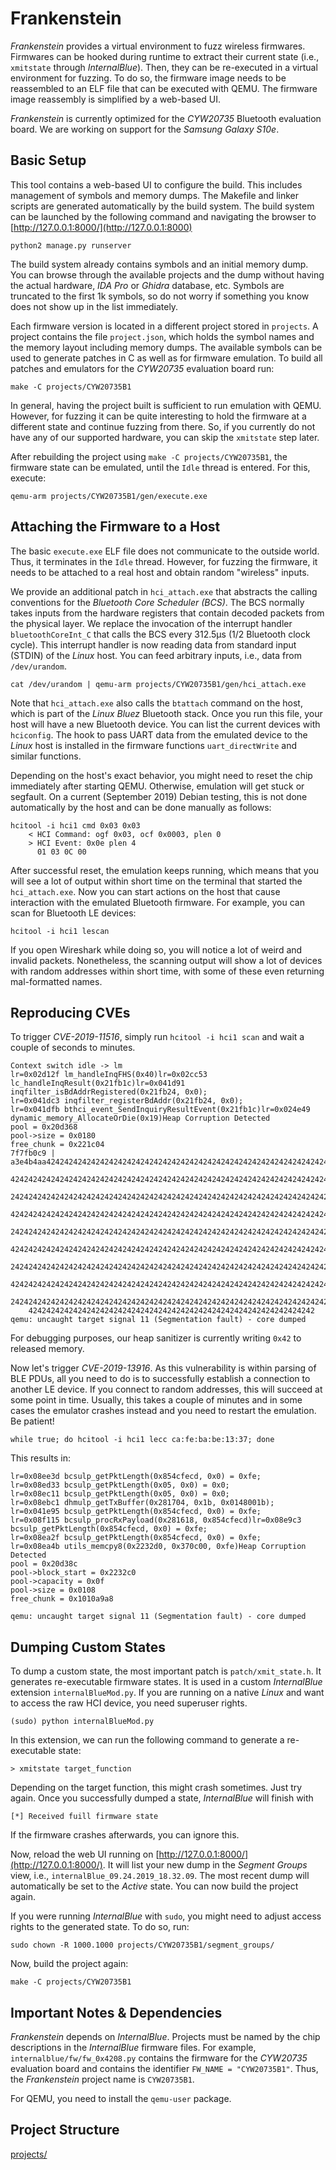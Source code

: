 # Frankenstein

*Frankenstein* provides a virtual environment to fuzz wireless firmwares.
Firmwares can be hooked during runtime to extract their current state (i.e., `xmitstate` through *InternalBlue*).
Then, they can be re-executed in a virtual environment for fuzzing.
To do so, the firmware image needs to be reassembled to an ELF file that can be
executed with QEMU. The firmware image reassembly is simplified by a web-based UI.
 
*Frankenstein* is currently optimized for the *CYW20735* Bluetooth evaluation board. 
We are working on support for the *Samsung Galaxy S10e*.

Basic Setup
------------

This tool contains a web-based UI to configure the build.
This includes management of symbols and memory dumps.
The Makefile and linker scripts are generated automatically by the build system.
The build system can be launched by the following command and navigating the browser to [http://127.0.0.1:8000/](http://127.0.0.1:8000)


    python2 manage.py runserver


The build system already contains symbols and an initial memory dump. You can browse through the available projects
and the dump without having the actual hardware, *IDA Pro* or *Ghidra* database, etc. Symbols are truncated to the first 1k
symbols, so do not worry if something you know does not show up in the list immediately.


Each firmware version is located in a different project stored in `projects`.
A project contains the file `project.json`, which holds the symbol names and the memory layout including memory dumps.
The available symbols can be used to generate patches in C as well as for firmware emulation.
To build all patches and emulators for the *CYW20735* evaluation board run:


    make -C projects/CYW20735B1


In general, having the project built is sufficient to run emulation with QEMU. However, for fuzzing it can
be quite interesting to hold the firmware at a different state and continue fuzzing from there. So, if you currently
do not have any of our supported hardware, you can skip the `xmitstate` step later.

After rebuilding the project using `make -C projects/CYW20735B1`, the firmware state can be emulated, until the `Idle` thread is entered.
For this, execute:


    qemu-arm projects/CYW20735B1/gen/execute.exe


Attaching the Firmware to a Host
---------------------------------

The basic `execute.exe` ELF file does not communicate to the outside world. Thus, it terminates in the
`Idle` thread. However, for fuzzing the firmware, it needs to be attached to a real host and obtain random
"wireless" inputs.

We provide an additional patch in `hci_attach.exe` that abstracts the calling conventions for the *Bluetooth Core Scheduler (BCS)*.
The BCS normally takes inputs from the hardware registers that contain decoded packets from the physical layer.
We replace the invocation of the interrupt handler `bluetoothCoreInt_C` that calls the BCS every 312.5µs (1/2 Bluetooth clock cycle).
This interrupt handler is now reading data from standard input (STDIN) of the *Linux* host.
You can feed arbitrary inputs, i.e., data from `/dev/urandom`.

    cat /dev/urandom | qemu-arm projects/CYW20735B1/gen/hci_attach.exe

Note that `hci_attach.exe` also calls the `btattach` command on the host, which is part of the *Linux Bluez* Bluetooth
stack. Once you run this file, your host will have a new Bluetooth device. You can list the current devices
with `hciconfig`. The hook to pass UART data from the emulated device to the *Linux* host is installed in the
firmware functions `uart_directWrite` and similar functions.


Depending on the host's exact behavior, you might need to reset the chip immediately after starting QEMU.
Otherwise, emulation will get stuck or segfault. On a current (September 2019) Debian testing, this is not
done automatically by the host and can be done manually as follows:

    hcitool -i hci1 cmd 0x03 0x03
        < HCI Command: ogf 0x03, ocf 0x0003, plen 0
        > HCI Event: 0x0e plen 4
          01 03 0C 00 

    
After successful reset, the emulation keeps running, which means that you will see a lot of output within
short time on the terminal that started the `hci_attach.exe`.
Now you can start actions on the host that cause interaction with the emulated Bluetooth firmware.
For example, you can scan for Bluetooth LE devices:

    hcitool -i hci1 lescan

If you open Wireshark while doing so, you will notice a lot of weird and invalid packets. Nonetheless,
the scanning output will show a lot of devices with random addresses within short time,
with some of these even returning mal-formatted names.

Reproducing CVEs
----------------

To trigger *CVE-2019-11516*, simply run `hcitool -i hci1 scan` and wait a couple of seconds to minutes.

    Context switch idle -> lm
    lr=0x02d12f lm_handleInqFHS(0x40)lr=0x02cc53 lc_handleInqResult(0x21fb1c)lr=0x041d91 inqfilter_isBdAddrRegistered(0x21fb24, 0x0);
    lr=0x041dc3 inqfilter_registerBdAddr(0x21fb24, 0x0);
    lr=0x041dfb bthci_event_SendInquiryResultEvent(0x21fb1c)lr=0x024e49 dynamic_memory_AllocateOrDie(0x19)Heap Corruption Detected
    pool = 0x20d368
    pool->size = 0x0180
    free_chunk = 0x221c04
    7f7fb0c9 | a3e4b4aa4242424242424242424242424242424242424242424242424242424242424242
        4242424242424242424242424242424242424242424242424242424242424242424242424242424
        2424242424242424242424242424242424242424242424242424242424242424242424242424242
        4242424242424242424242424242424242424242424242424242424242424242424242424242424
        2424242424242424242424242424242424242424242424242424242424242424242424242424242
        4242424242424242424242424242424242424242424242424242424242424242424242424242424
        2424242424242424242424242424242424242424242424242424242424242424242424242424242
        4242424242424242424242424242424242424242424242424242424242424242424242424242424
        2424242424242424242424242424242424242424242424242424242424242424242424242424242
        4242424242424242424242424242424242424242424242424242424242424242
    qemu: uncaught target signal 11 (Segmentation fault) - core dumped

For debugging purposes, our heap sanitizer is currently writing `0x42` to released memory.
 

Now let's trigger *CVE-2019-13916*. As this vulnerability is within parsing of BLE PDUs,
all you need to do is to successfully establish a connection to another LE device. If you
connect to random addresses, this will succeed at some point in time. Usually, this takes 
a couple of minutes and in some cases the emulator crashes instead and you need to restart
the emulation. Be patient!

    while true; do hcitool -i hci1 lecc ca:fe:ba:be:13:37; done
    
This results in:    

    lr=0x08ee3d bcsulp_getPktLength(0x854cfecd, 0x0) = 0xfe;
    lr=0x08ed33 bcsulp_getPktLength(0x05, 0x0) = 0x0;
    lr=0x08ec11 bcsulp_getPktLength(0x05, 0x0) = 0x0;
    lr=0x08ebc1 dhmulp_getTxBuffer(0x281704, 0x1b, 0x0148001b);
    lr=0x041e95 bcsulp_getPktLength(0x854cfecd, 0x0) = 0xfe;
    lr=0x08f115 bcsulp_procRxPayload(0x281618, 0x854cfecd)lr=0x08e9c3 bcsulp_getPktLength(0x854cfecd, 0x0) = 0xfe;
    lr=0x08ea2f bcsulp_getPktLength(0x854cfecd, 0x0) = 0xfe;
    lr=0x08ea4b utils_memcpy8(0x2232d0, 0x370c00, 0xfe)Heap Corruption Detected
    pool = 0x20d38c
    pool->block_start = 0x2232c0
    pool->capacity = 0x0f
    pool->size = 0x0108
    free_chunk = 0x1010a9a8

    qemu: uncaught target signal 11 (Segmentation fault) - core dumped



Dumping Custom States
---------------------

To dump a custom state, the most important patch is `patch/xmit_state.h`.
It generates re-executable firmware states.
It is used in a custom *InternalBlue* extension `internalBlueMod.py`.
If you are running on a native *Linux* and want to access the raw HCI device,
you need superuser rights.

    (sudo) python internalBlueMod.py

In this extension, we can run the following command to generate a re-executable state:


    > xmitstate target_function

Depending on the target function, this might crash sometimes. Just try again.
Once you successfully dumped a state, *InternalBlue* will finish with 

    [*] Received fuill firmware state
    
If the firmware crashes afterwards, you can ignore this.


Now, reload the web UI running on [http://127.0.0.1:8000/](http://127.0.0.1:8000/).
It will list your new dump in the *Segment Groups* view, i.e., `internalBlue_09.24.2019_18.32.09`.
The most recent dump will automatically be set to the *Active* state. You can now build the project
again.


If you were running *InternalBlue* with `sudo`, you might need to adjust access rights to the
generated state. To do so, run:

    sudo chown -R 1000.1000 projects/CYW20735B1/segment_groups/

Now, build the project again:

    make -C projects/CYW20735B1



Important Notes & Dependencies
------------------------------

*Frankenstein* depends on *InternalBlue*. Projects must be named by the chip descriptions in the *InternalBlue*
firmware files. For example, `internalblue/fw/fw_0x4208.py` contains the firmware for the *CYW20735* evaluation
board and contains the identifier `FW_NAME = "CYW20735B1"`. Thus, the *Frankenstein* project name is `CYW20735B1`.

For QEMU, you need to install the `qemu-user` package.



Project Structure
-----------------
[projects/](projects/)
